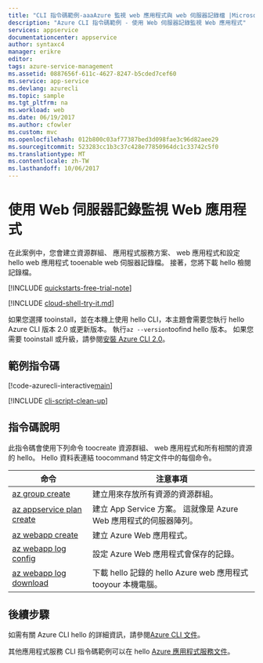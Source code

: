 ```yaml
---
title: "CLI 指令碼範例-aaaAzure 監視 web 應用程式與 web 伺服器記錄檔 |Microsoft 文件"
description: "Azure CLI 指令碼範例 - 使用 Web 伺服器記錄監視 Web 應用程式"
services: appservice
documentationcenter: appservice
author: syntaxc4
manager: erikre
editor: 
tags: azure-service-management
ms.assetid: 0887656f-611c-4627-8247-b5cded7cef60
ms.service: app-service
ms.devlang: azurecli
ms.topic: sample
ms.tgt_pltfrm: na
ms.workload: web
ms.date: 06/19/2017
ms.author: cfowler
ms.custom: mvc
ms.openlocfilehash: 012b800c03af77387bed3d098fae3c96d82aee29
ms.sourcegitcommit: 523283cc1b3c37c428e77850964dc1c33742c5f0
ms.translationtype: MT
ms.contentlocale: zh-TW
ms.lasthandoff: 10/06/2017
---
```

# <a name="monitor-a-web-app-with-web-server-logs"></a>使用 Web 伺服器記錄監視 Web 應用程式

在此案例中，您會建立資源群組、 應用程式服務方案、 web 應用程式和設定 hello web 應用程式 tooenable web 伺服器記錄檔。 接著，您將下載 hello 檢閱記錄檔。

[!INCLUDE [quickstarts-free-trial-note](../../../includes/quickstarts-free-trial-note.md)]

[!INCLUDE [cloud-shell-try-it.md](../../../includes/cloud-shell-try-it.md)]

如果您選擇 tooinstall，並在本機上使用 hello CLI，本主題會需要您執行 hello Azure CLI 版本 2.0 或更新版本。 執行`az --version`toofind hello 版本。 如果您需要 tooinstall 或升級，請參閱[安裝 Azure CLI 2.0]( /cli/azure/install-azure-cli)。 

## <a name="sample-script"></a>範例指令碼

[!code-azurecli-interactive[main](../../../cli_scripts/app-service/monitor-with-logs/monitor-with-logs.sh "Monitor Logs")]

[!INCLUDE [cli-script-clean-up](../../../includes/cli-script-clean-up.md)]

## <a name="script-explanation"></a>指令碼說明

此指令碼會使用下列命令 toocreate 資源群組、 web 應用程式和所有相關的資源的 hello。 Hello 資料表連結 toocommand 特定文件中的每個命令。

| 命令 | 注意事項 |
|---|---|
| [az group create](https://docs.microsoft.com/cli/azure/group#create) | 建立用來存放所有資源的資源群組。 |
| [az appservice plan create](https://docs.microsoft.com/cli/azure/appservice/plan#create) | 建立 App Service 方案。 這就像是 Azure Web 應用程式的伺服器陣列。 |
| [az webapp create](https://docs.microsoft.com/cli/azure/webapp#create) | 建立 Azure Web 應用程式。 |
| [az webapp log config](https://docs.microsoft.com/cli/azure/webapp/log#config) | 設定 Azure Web 應用程式會保存的記錄。 |
| [az webapp log download](https://docs.microsoft.com/cli/azure/webapp/log#download) | 下載 hello 記錄的 hello Azure web 應用程式 tooyour 本機電腦。 |

## <a name="next-steps"></a>後續步驟

如需有關 Azure CLI hello 的詳細資訊，請參閱[Azure CLI 文件](https://docs.microsoft.com/cli/azure/overview)。

其他應用程式服務 CLI 指令碼範例可以在 hello [Azure 應用程式服務文件](../app-service-cli-samples.md)。
